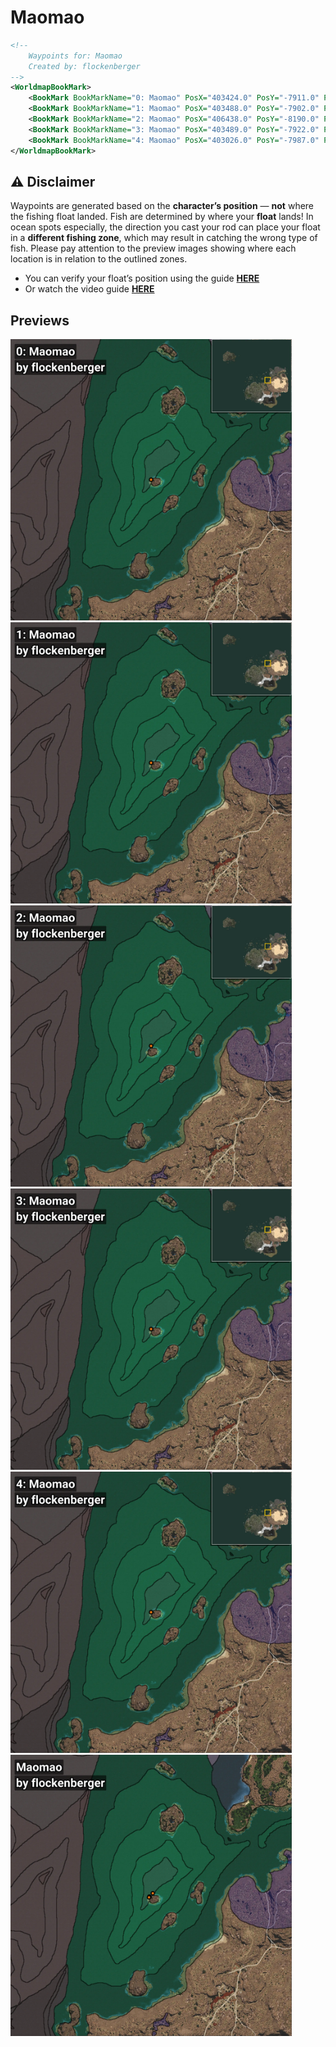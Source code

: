 # Maomao
```xml
<!--
    Waypoints for: Maomao
    Created by: flockenberger
-->
<WorldmapBookMark>
    <BookMark BookMarkName="0: Maomao" PosX="403424.0" PosY="-7911.0" PosZ="258994.0" />
    <BookMark BookMarkName="1: Maomao" PosX="403488.0" PosY="-7902.0" PosZ="259046.0" />
    <BookMark BookMarkName="2: Maomao" PosX="406438.0" PosY="-8190.0" PosZ="262032.0" />
    <BookMark BookMarkName="3: Maomao" PosX="403489.0" PosY="-7922.0" PosZ="259101.0" />
    <BookMark BookMarkName="4: Maomao" PosX="403026.0" PosY="-7987.0" PosZ="258659.0" />
</WorldmapBookMark>
```

## ⚠️ Disclaimer
Waypoints are generated based on the __**character’s position**__ — __not__ where the fishing float landed.
Fish are determined by where your **float** lands!
In ocean spots especially, the direction you cast your rod can place your float in a **different fishing zone**, which may result in catching the wrong type of fish.
Please pay attention to the preview images showing where each location is in relation to the outlined zones.

- You can verify your float’s position using the guide [**HERE**](https://flockenberger.github.io/bdo-fish-position/)
- Or watch the video guide [**HERE**](https://youtu.be/t-VXcRoNojk)

## Previews
<img src="./Maomao_0_Preview.webp" width="450"/> <img src="./Maomao_1_Preview.webp" width="450"/> <img src="./Maomao_2_Preview.webp" width="450"/> <img src="./Maomao_3_Preview.webp" width="450"/> <img src="./Maomao_4_Preview.webp" width="450"/> <img src="./Maomao_Preview.webp" width="450"/> 